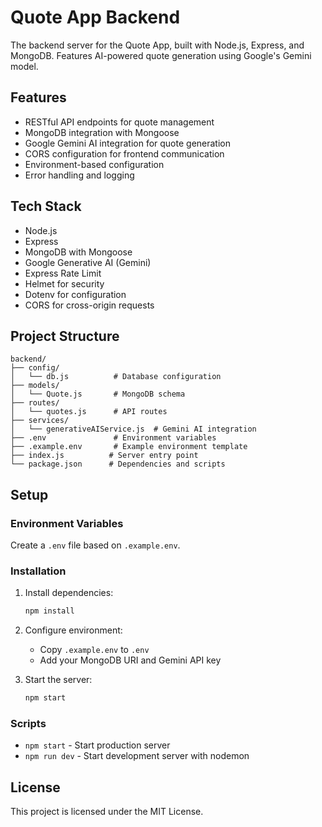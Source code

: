 # Quote App Backend

The backend server for the Quote App, built with Node.js, Express, and MongoDB. Features AI-powered quote generation using Google's Gemini model.

## Features

- RESTful API endpoints for quote management
- MongoDB integration with Mongoose
- Google Gemini AI integration for quote generation
- CORS configuration for frontend communication
- Environment-based configuration
- Error handling and logging

## Tech Stack

- Node.js
- Express
- MongoDB with Mongoose
- Google Generative AI (Gemini)
- Express Rate Limit
- Helmet for security
- Dotenv for configuration
- CORS for cross-origin requests

## Project Structure

```text
backend/
├── config/
│   └── db.js          # Database configuration
├── models/
│   └── Quote.js       # MongoDB schema
├── routes/
│   └── quotes.js      # API routes
├── services/
│   └── generativeAIService.js  # Gemini AI integration
├── .env               # Environment variables
├── .example.env       # Example environment template
├── index.js          # Server entry point
└── package.json      # Dependencies and scripts
```

## Setup

### Environment Variables

Create a `.env` file based on `.example.env`.

### Installation

1. Install dependencies:

    ```bash
    npm install
    ```

2. Configure environment:

    - Copy `.example.env` to `.env`
    - Add your MongoDB URI and Gemini API key

3. Start the server:

    ```bash
    npm start
    ```

### Scripts

- `npm start` - Start production server
- `npm run dev` - Start development server with nodemon

## License

This project is licensed under the MIT License.
